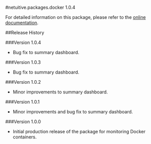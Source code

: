 #netuitive.packages.docker 1.0.4

For detailed information on this package, please refer to the [online documentation](https://help.netuitive.com/Content/Datasources/Netuitive/docker_container_netuitive_agent.htm).

##Release History

###Version 1.0.4

* Bug fix to summary dashboard.

###Version 1.0.3

* Bug fix to summary dashboard.

###Version 1.0.2

* Minor improvements to summary dashboard.

###Version 1.0.1

* Minor improvements and bug fix to summary dashboard.

###Version 1.0.0

* Initial production release of the package for monitoring Docker containers.